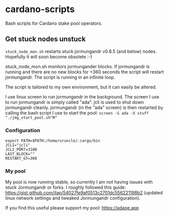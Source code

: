 # cardano-scripts
Bash scripts for Cardano stake pool operators.

## Get stuck nodes unstuck
`stuck_node_mon.sh` restarts stuck jormungandr v0.8.5 (and below) nodes. Hopefully it will soon 
become obsolete :-) 

stuck_node_mon.sh monitors jormungander blocks. If jormungandr is running and there are no new 
blocks for +360 seconds the script will restart jormungandr. The script is running in an infinite loop.

The script is tailored to my own environment, but it can easily be altered.  

I use linux screen to run jormungandr in the background. The screen I use to run jormungandr is simply 
called "ada". jcli is used to shut down jormungandr cleanly. jormungandr (in the 
"ada" screen) is then restarted by calling the bash script I use to start the 
pool: `screen -S ada -X stuff "./jmg_start_pool.sh^M"`  

### Configuration
```
export PATH=$PATH:/home/uruncle/.cargo/bin
JCLI="jcli"
JCLI_PORT=3100
LAST_BLOCK=""
RESTART_GT=360
```

### My pool
My pool is now running stable, so currently I am not having issues with stuck Jormungandr or forks. 
I roughly followed this guide: https://gist.github.com/ilap/54027fe9af0513c2701dc556221198b2 
(updated linux network settings and tweaked Jormungandr configuration).  

If you find this useful please support my pool: https://adage.app

